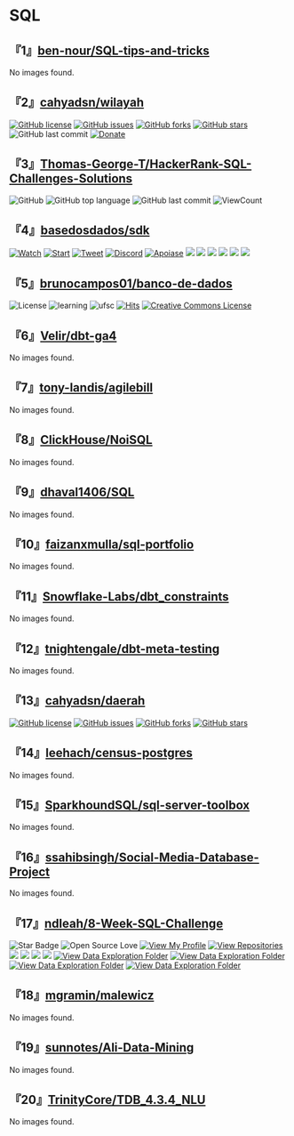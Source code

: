 # SQL

## 『1』[ben-nour/SQL-tips-and-tricks](https://github.com/ben-nour/SQL-tips-and-tricks)

No images found.

## 『2』[cahyadsn/wilayah](https://github.com/cahyadsn/wilayah)

[![GitHub license](https://img.shields.io/badge/license-MIT-blue.svg)](LICENSE)
[![GitHub issues](https://img.shields.io/github/issues/cahyadsn/wilayah.svg)](https://github.com/cahyadsn/wilayah/issues)
[![GitHub forks](https://img.shields.io/github/forks/cahyadsn/wilayah.svg)](https://github.com/cahyadsn/wilayah/network)
[![GitHub stars](https://img.shields.io/github/stars/cahyadsn/wilayah.svg)](https://github.com/cahyadsn/wilayah/stargazers)
![GitHub last commit](https://img.shields.io/github/last-commit/google/skia.svg?style=flat)
[![Donate](https://img.shields.io/badge/$-support-ff69b4.svg?style=flat)](https://paypal.me/cahyadwiana)

## 『3』[Thomas-George-T/HackerRank-SQL-Challenges-Solutions](https://github.com/Thomas-George-T/HackerRank-SQL-Challenges-Solutions)

![GitHub](https://img.shields.io/github/license/Thomas-George-T/HackerRank-SQL-Challenges-Solutions?style=flat)
![GitHub top language](https://img.shields.io/github/languages/top/Thomas-George-T/HackerRank-SQL-Challenges-Solutions?style=flat)
![GitHub last commit](https://img.shields.io/github/last-commit/Thomas-George-T/HackerRank-SQL-Challenges-Solutions?style=flat)
![ViewCount](https://views.whatilearened.today/views/github/Thomas-George-T/HackerRank-SQL-Challenges-Solutions.svg?cache=remove)

## 『4』[basedosdados/sdk](https://github.com/basedosdados/sdk)

[![Watch](https://img.shields.io/github/watchers/basedosdados/sdk.svg?style=social)](https://github.com/basedosdados/sdk/subscription)
[![Start](https://img.shields.io/github/stars/basedosdados/sdk.svg?style=social)](https://github.com/basedosdados/sdk/stargazers)
[![Tweet](https://img.shields.io/twitter/follow/basedosdados?style=social)](https://twitter.com/basedosdados)
[![Discord](https://img.shields.io/discord/787841210433536010)](https://discord.gg/huKWpsVYx4)
[![Apoiase](https://img.shields.io/badge/apoie!%E2%9D%A4%EF%B8%8F-ff69b4)](https://apoia.se/basedosdados)
[![](https://www.r-pkg.org/badges/version/basedosdados)](https://CRAN.R-project.org/package=basedosdados)
[![](https://badge.fury.io/py/basedosdados.svg)](https://pypi.org/project/basedosdados)
[![](https://img.shields.io/badge/development-0.1.0-yellow)](https://github.com/basedosdados/sdk/pull/754)
[![](https://img.shields.io/pypi/dm/basedosdados?color=blue)](https://pypi.org/project/basedosdados)
[![](https://img.shields.io/github/issues/basedosdados/sdk/R)](https://github.com/basedosdados/sdk/labels/R)
[![](https://img.shields.io/github/issues/basedosdados/sdk/Python)](https://github.com/basedosdados/sdk/labels/python)

## 『5』[brunocampos01/banco-de-dados](https://github.com/brunocampos01/banco-de-dados)

![License](https://img.shields.io/badge/Code%20License-MIT-green.svg)
![learning](https://img.shields.io/badge/SQL-learning-green.svg)
![ufsc](https://img.shields.io/badge/UFSC-Banco%20de%20Dados-green.svg)
[![Hits](https://hits.seeyoufarm.com/api/count/incr/badge.svg?url=https%3A%2F%2Fgithub.com%2Fbrunocampos01%2Fbanco-de-dados&#38;count_bg=%2379C83D&#38;title_bg=%23555555&#38;icon=&#38;icon_color=%23E7E7E7&#38;title=Views&#38;edge_flat=false)](https://hits.seeyoufarm.com)
[![Creative Commons License](https://i.creativecommons.org/l/by-sa/4.0/88x31.png)](http://creativecommons.org/licenses/by-sa/4.0/)

## 『6』[Velir/dbt-ga4](https://github.com/Velir/dbt-ga4)

No images found.

## 『7』[tony-landis/agilebill](https://github.com/tony-landis/agilebill)

No images found.

## 『8』[ClickHouse/NoiSQL](https://github.com/ClickHouse/NoiSQL)

No images found.

## 『9』[dhaval1406/SQL](https://github.com/dhaval1406/SQL)

No images found.

## 『10』[faizanxmulla/sql-portfolio](https://github.com/faizanxmulla/sql-portfolio)

No images found.

## 『11』[Snowflake-Labs/dbt_constraints](https://github.com/Snowflake-Labs/dbt_constraints)

No images found.

## 『12』[tnightengale/dbt-meta-testing](https://github.com/tnightengale/dbt-meta-testing)

No images found.

## 『13』[cahyadsn/daerah](https://github.com/cahyadsn/daerah)

[![GitHub license](https://img.shields.io/badge/license-MIT-blue.svg)](LICENSE)
[![GitHub issues](https://img.shields.io/github/issues/cahyadsn/daerah.svg)](https://github.com/cahyadsn/daerah/issues)
[![GitHub forks](https://img.shields.io/github/forks/cahyadsn/daerah.svg)](https://github.com/cahyadsn/daerah/network)
[![GitHub stars](https://img.shields.io/github/stars/cahyadsn/daerah.svg)](https://github.com/cahyadsn/daerah/stargazers)

## 『14』[leehach/census-postgres](https://github.com/leehach/census-postgres)

No images found.

## 『15』[SparkhoundSQL/sql-server-toolbox](https://github.com/SparkhoundSQL/sql-server-toolbox)

No images found.

## 『16』[ssahibsingh/Social-Media-Database-Project](https://github.com/ssahibsingh/Social-Media-Database-Project)

No images found.

## 『17』[ndleah/8-Week-SQL-Challenge](https://github.com/ndleah/8-Week-SQL-Challenge)

![Star Badge](https://img.shields.io/static/v1?label=%F0%9F%8C%9F&#38;message=If%20Useful&#38;style=style=flat&#38;color=BC4E99)
![Open Source Love](https://badges.frapsoft.com/os/v1/open-source.svg?v=103)
[![View My Profile](https://img.shields.io/badge/View-My_Profile-green?logo=GitHub)](https://github.com/ndleah)
[![View Repositories](https://img.shields.io/badge/View-My_Repositories-blue?logo=GitHub)](https://github.com/ndleah?tab=repositories)
![](https://s3.amazonaws.com/thinkific-import/357412/n0nS0vA3RmOtzsH99jyf_Data_With_Danny_Round_Logo_png)
![](https://forthebadge.com/images/badges/built-with-love.svg)
![](https://forthebadge.com/images/badges/powered-by-coffee.svg)
![](https://forthebadge.com/images/badges/check-it-out.svg)
[![View Data Exploration Folder](https://img.shields.io/badge/View-Solution_Case_Study_1-971901?style=for-the-badge&#38;logo=GITHUB)](/Case%20Study%20%231%20-%20Danny&#39;s%20Diner)
[![View Data Exploration Folder](https://img.shields.io/badge/View-Solution_Case_Study_2-971901?style=for-the-badge&#38;logo=GITHUB)](/Case%20Study%20%232%20-%20Pizza%20Runner)
[![View Data Exploration Folder](https://img.shields.io/badge/View-Solution_Case_Study_3-971901?style=for-the-badge&#38;logo=GITHUB)](/Case%20Study%20%233%20-%20Foodie-Fi)
[![View Data Exploration Folder](https://img.shields.io/badge/View-Solution_Case_Study_4-971901?style=for-the-badge&#38;logo=GITHUB)](/Case%20Study%20%234%20-%20Data%20Bank)

## 『18』[mgramin/malewicz](https://github.com/mgramin/malewicz)

No images found.

## 『19』[sunnotes/Ali-Data-Mining](https://github.com/sunnotes/Ali-Data-Mining)

No images found.

## 『20』[TrinityCore/TDB_4.3.4_NLU](https://github.com/TrinityCore/TDB_4.3.4_NLU)

No images found.

